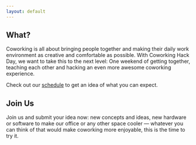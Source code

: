 ```yaml
---
layout: default
---
```


## What?

Coworking is all about bringing people together and making their daily work environment as creative and comfortable as possible. With Coworking Hack Day, we want to take this to the next level: One weekend of getting together, teaching each other and hacking an even more awesome coworking experience.

Check out our <a href="#schedule">schedule</a> to get an idea of what you can expect.

## Join Us

Join us and submit your idea now: new concepts and ideas, new hardware or software to make our office or any other space cooler — whatever you can think of that would make coworking more enjoyable, this is the time to try it.